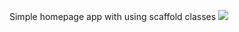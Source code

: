 Simple homepage app with  using scaffold classes
<img src="[https://websiteninadi.uzantisi/resim_dosyasinin_adi.png](https://github.com/Ms-elliebb/I_Am_Kopuk/blob/main/for%20README/APP.png)https://github.com/Ms-elliebb/I_Am_Kopuk/blob/main/for%20README/APP.png">
